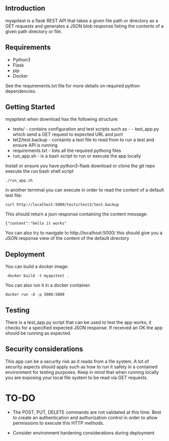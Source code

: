 ## Introduction

myapitest is a flask REST API that takes a given file path or directory as a GET requests and generates a JSON blob response listing the contents of a given path directory or file.

## Requirements
- Python3
- Flask
- pip
- Docker

See the requirements.txt file for more details on required python dependencies.

## Getting Started

myapitest when download has the following structure:

- tests/ - contains configuration and test scripts such as - - test_app.py which send a GET request to expected URL and port
- tet2/test.backup - containts a text file to read from to run a test and ensure API is running 
- requirements.txt - lists all the required pythong files 
- run_app.sh - is a bash script to run or execute the app locally 

Install or ensure you have python3-flask
download or clone the git repo 
execute the run bash shell script 

```
./run_app.sh
```

in another terminal you can execute in order to read the content of a default test file:

```
curl http://localhost:5000/tests/test2/test.backup
```

This should return a json response containing the content message:
```
{"content":"hello it works"
```

You can also try to navigate to http://localhost:5000/ this should give you a JSON response view of the content of the default directory

## Deployment
You can build a docker image: 

```
 docker build -t myapitest .

```

You can also run it in a docker container:

```
docker run -d -p 5000:5000
```

## Testing 

There is a test_app.py script that can be used to test the app works, it checks for a specified expected JSON response. If received an OK the app should be running as expected.

## Security considerations

This app can be a security risk as it reads from a file system. A lot of security aspects should apply such as how to run it safely in a contained environment for testing purposes. Keep in mind that when running locally you are exposing your local file system to be read via GET requests.

# TO-DO

- The POST, PUT, DELETE commands are not validated at this time.  Best to create an authentication and authorization control in order to allow permissions to execute this HTTP methods.

- Consider environment hardening considerations during deployment 





